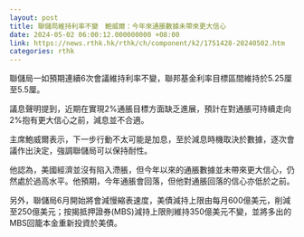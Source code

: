 ```yaml
---
layout: post
title: 聯儲局維持利率不變　鮑威爾：今年來通脹數據未帶來更大信心
date: 2024-05-02 06:00:12.000000000 +08:00
link: https://news.rthk.hk/rthk/ch/component/k2/1751428-20240502.htm
categories: rthk
---
```


聯儲局一如預期連續6次會議維持利率不變，聯邦基金利率目標區間維持於5.25厘至5.5厘。

議息聲明提到，近期在實現2%通脹目標方面缺乏進展，預計在對通脹可持續走向2%抱有更大信心之前，減息並不合適。

主席鮑威爾表示，下一步行動不太可能是加息，至於減息時機取決於數據，逐次會議作出決定，強調聯儲局可以保持耐性。

他認為，美國經濟並沒有陷入滯脹，但今年以來的通脹數據並未帶來更大信心，仍然處於過高水平。他預期，今年通脹會回落，但他對通脹回落的信心亦低於之前。

另外，聯儲局6月開始將會減慢縮表速度，美債減持上限由每月600億美元，削減至250億美元；按揭抵押證券(MBS)減持上限則維持350億美元不變，並將多出的MBS回籠本金重新投資於美債。
